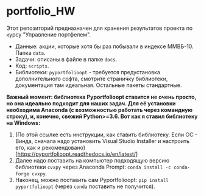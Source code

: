 # portfolio_HW
Этот репозиторий предназначен для хранения результатов проекта по курсу "Управление портфелем".
 * Данные: акции, которые хотя бы раз побывали в индексе ММВБ-10. Папка `data`.
 * Задачи: описаны в файле в папке `docs`.
 * Код: `scripts`.
 * Библиотеки: `pyportfolioopt` - требуется предустановка дополнительного софта, смотрите страничку библиотеки, документация там идеальная. Остальные пакеты стандартные.

**Важный момент: библиотека Pyportfolioopt ставится не очень просто, но она идеально подходит для наших задач. Для её установки необходима Anaconda (с возможностью работать через командную строку), и, конечно, свежий Python>=3.6. Вот как я ставил библиотеку на Windows:**
 1. (По этой ссылке есть инструкции, как ставить библиотеку. Если ОС - Винда, сначала надо установить Visual Studio Installer и настроить его, как и рекомендовано) [https://pyportfolioopt.readthedocs.io/en/latest/]
 2. Далее надо поставить на компьютер подходящую версию библиотеки `cvxpy` через Anaconda Prompt: `conda install -c conda-forge cvxpy`.
 3. Наконец, можно поставить сам Pyportfolioopt: `pip install pyportfolioopt` (через `conda` поставить не получится).
